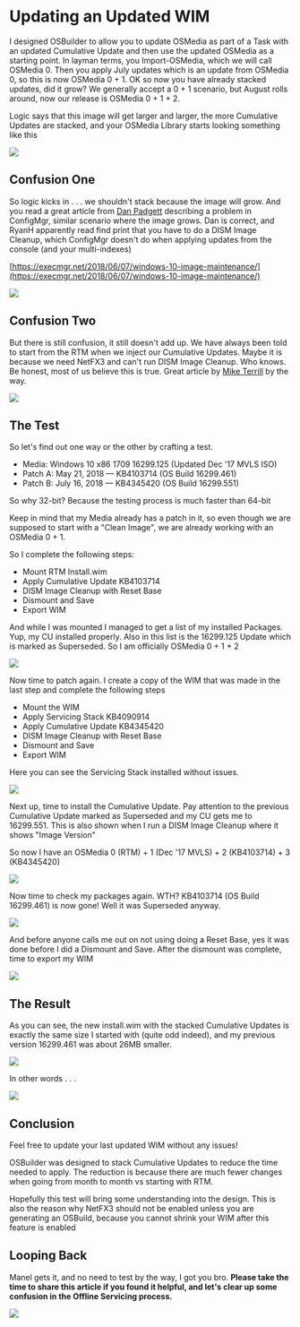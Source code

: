 # Updating an Updated WIM

I designed OSBuilder to allow you to update OSMedia as part of a Task with an updated Cumulative Update and then use the updated OSMedia as a starting point. In layman terms, you Import-OSMedia, which we will call OSMedia 0. Then you apply July updates which is an update from OSMedia 0, so this is now OSMedia 0 + 1. OK so now you have already stacked updates, did it grow? We generally accept a 0 + 1 scenario, but August rolls around, now our release is OSMedia 0 + 1 + 2.

Logic says that this image will get larger and larger, the more Cumulative Updates are stacked, and your OSMedia Library starts looking something like this

![](../../.gitbook/assets/2018-07-20_22-30-08.png)

## Confusion One

So logic kicks in . . . we shouldn't stack because the image will grow. And you read a great article from [Dan Padgett](https://twitter.com/danjpadgett) describing a problem in ConfigMgr, similar scenario where the image grows. Dan is correct, and RyanH apparently read find print that you have to do a DISM Image Cleanup, which ConfigMgr doesn't do when applying updates from the console \(and your multi-indexes\)

[https://execmgr.net/2018/06/07/windows-10-image-maintenance/](https://execmgr.net/2018/06/07/windows-10-image-maintenance/)

![](../../.gitbook/assets/2018-07-20_22-34-25b.png)

## Confusion Two

But there is still confusion, it still doesn't add up. We have always been told to start from the RTM when we inject our Cumulative Updates. Maybe it is because we need NetFX3 and can't run DISM Image Cleanup. Who knows. Be honest, most of us believe this is true. Great article by [Mike Terrill](https://twitter.com/miketerrill) by the way.

![](../../.gitbook/assets/2018-07-20_22-31-52.png)

## The Test

So let's find out one way or the other by crafting a test.

* Media: Windows 10 x86 1709 16299.125 \(Updated Dec '17 MVLS ISO\)
* Patch A: May 21, 2018 — KB4103714 \(OS Build 16299.461\)
* Patch B: July 16, 2018 — KB4345420 \(OS Build 16299.551\)

So why 32-bit? Because the testing process is much faster than 64-bit

Keep in mind that my Media already has a patch in it, so even though we are supposed to start with a "Clean Image", we are already working with an OSMedia 0 + 1.

So I complete the following steps:

* Mount RTM Install.wim
* Apply Cumulative Update KB4103714
* DISM Image Cleanup with Reset Base
* Dismount and Save
* Export WIM

And while I was mounted I managed to get a list of my installed Packages. Yup, my CU installed properly. Also in this list is the 16299.125 Update which is marked as Superseded. So I am officially OSMedia 0 + 1 + 2

![](../../.gitbook/assets/2018-07-20_22-49-37.png)

Now time to patch again. I create a copy of the WIM that was made in the last step and complete the following steps

* Mount the WIM
* Apply Servicing Stack KB4090914
* Apply Cumulative Update KB4345420
* DISM Image Cleanup with Reset Base
* Dismount and Save
* Export WIM

Here you can see the Servicing Stack installed without issues.

![](../../.gitbook/assets/2018-07-20_22-51-10-2.png)

Next up, time to install the Cumulative Update. Pay attention to the previous Cumulative Update marked as Superseded and my CU gets me to 16299.551. This is also shown when I run a DISM Image Cleanup where it shows "Image Version"

So now I have an OSMedia 0 \(RTM\) + 1 \(Dec '17 MVLS\) + 2 \(KB4103714\) + 3 \(KB4345420\)

![](../../.gitbook/assets/2018-07-20_22-51-15.png)

Now time to check my packages again. WTH? KB4103714 \(OS Build 16299.461\) is now gone! Well it was Superseded anyway.

![](../../.gitbook/assets/2018-07-20_23-02-42.png)

And before anyone calls me out on not using doing a Reset Base, yes it was done before I did a Dismount and Save. After the dismount was complete, time to export my WIM

![](../../.gitbook/assets/2018-07-20_23-03-12.png)

## The Result

As you can see, the new install.wim with the stacked Cumulative Updates is exactly the same size I started with \(quite odd indeed\), and my previous version 16299.461 was about 26MB smaller.

![](../../.gitbook/assets/2018-07-20_23-11-19.jpg)

In other words . . .

![](../../.gitbook/assets/doesnt-look-like-anything-to-me.jpg)

## Conclusion

Feel free to update your last updated WIM without any issues!

OSBuilder was designed to stack Cumulative Updates to reduce the time needed to apply. The reduction is because there are much fewer changes when going from month to month vs starting with RTM.

Hopefully this test will bring some understanding into the design. This is also the reason why NetFX3 should not be enabled unless you are generating an OSBuild, because you cannot shrink your WIM after this feature is enabled

## Looping Back

Manel gets it, and no need to test by the way, I got you bro. **Please take the time to share this article if you found it helpful, and let's clear up some confusion in the Offline Servicing process.**

![](../../.gitbook/assets/2018-07-20_23-19-51.jpg)

